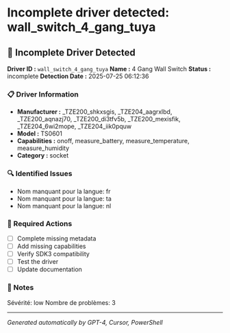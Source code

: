 # Incomplete driver detected: wall_switch_4_gang_tuya

## 🚨 Incomplete Driver Detected

**Driver ID :** `wall_switch_4_gang_tuya`
**Name :** 4 Gang Wall Switch
**Status :** incomplete
**Detection Date :** 2025-07-25 06:12:36

### 📋 Driver Information
- **Manufacturer :** _TZE200_shkxsgis, _TZE204_aagrxlbd, _TZE200_aqnazj70, _TZE200_di3tfv5b, _TZE200_mexisfik, _TZE204_6wi2mope, _TZE204_iik0pquw
- **Model :** TS0601
- **Capabilities :** onoff, measure_battery, measure_temperature, measure_humidity
- **Category :** socket

### 🔍 Identified Issues
- Nom manquant pour la langue: fr
- Nom manquant pour la langue: ta
- Nom manquant pour la langue: nl

### 🎯 Required Actions
- [ ] Complete missing metadata
- [ ] Add missing capabilities
- [ ] Verify SDK3 compatibility
- [ ] Test the driver
- [ ] Update documentation

### 📝 Notes
Sévérité: low
Nombre de problèmes: 3

---
*Generated automatically by GPT-4, Cursor, PowerShell*

